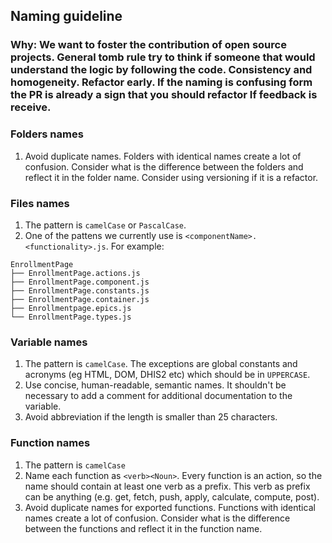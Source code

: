 ## Naming guideline 

### Why: We want to foster the contribution of open source projects. General tomb rule try to think if someone that would understand the logic by following the code. Consistency and homogeneity. Refactor early. If the naming is confusing form the PR is already a sign that you should refactor If feedback is receive.  

### Folders names 

1. Avoid duplicate names. Folders with identical names create a lot of confusion. Consider what is the difference between the folders and reflect it in the folder name. Consider using versioning if it is a refactor.  

### Files names

1. The pattern is `camelCase` or `PascalCase`. 
2. One of the pattens we currently use is `<componentName>.<functionality>.js`. For example:

```
EnrollmentPage
├── EnrollmentPage.actions.js 
├── EnrollmentPage.component.js 
├── EnrollmentPage.constants.js 
├── EnrollmentPage.container.js 
├── Enrollmentpage.epics.js 
└── EnrollmentPage.types.js 
```

### Variable names

1. The pattern is `camelCase`. The exceptions are global constants and acronyms (eg HTML, DOM, DHIS2 etc) which should be in `UPPERCASE`. 
2. Use concise, human-readable, semantic names. It shouldn't be necessary to add a comment for additional documentation to the variable. 
3. Avoid abbreviation if the length is smaller than 25 characters.  

### Function names

1. The pattern is `camelCase`  
2. Name each function as `<verb><Noun>`. Every function is an action, so the name should contain at least one verb as a prefix. This verb as prefix can be anything (e.g. get, fetch, push, apply, calculate, compute, post).  
3. Avoid duplicate names for exported functions. Functions with identical names create a lot of confusion. Consider what is the difference between the functions and reflect it in the function name. 
